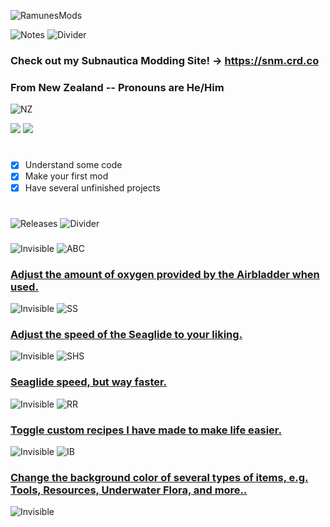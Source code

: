 ![RamunesMods](https://i.imgur.com/Lo20FOZ.png)

![Notes](https://i.imgur.com/0C6XZR5.png)
![Divider](https://i.imgur.com/BJctAJs.png)
### Check out my Subnautica Modding Site!  -> https://snm.crd.co
### From New Zealand -- Pronouns are He/Him
![NZ](https://i.imgur.com/9pMqpZh.png)

![](https://komarev.com/ghpvc/?username=ramennoodlesxv&color=blue) ![](https://img.shields.io/github/downloads/ramennoodlesxv/BelowZeroMods/total?color=green&label=Total%20Downloads)
#
- [x] Understand some code
- [x] Make your first mod
- [x] Have several unfinished projects
#

![Releases](https://i.imgur.com/AGVkSyh.png)
![Divider](https://i.imgur.com/BJctAJs.png)
###

![Invisible](https://i.imgur.com/8BU5aDV.png)
![ABC](https://i.imgur.com/8B0PID4.png)
### [Adjust the amount of oxygen provided by the Airbladder when used.](https://github.com/ramennoodlesxv/BelowZeroMods/files/9596183/AirbladderCapacity_BZ.zip)

![Invisible](https://i.imgur.com/8BU5aDV.png)
![SS](https://i.imgur.com/eSTzLvE.png)
### [Adjust the speed of the Seaglide to your liking.](https://github.com/ramennoodlesxv/BelowZeroMods/releases/download/Releases/SeaglideSpeed_BZ.zip)

![Invisible](https://i.imgur.com/8BU5aDV.png)
![SHS](https://i.imgur.com/7dwEN8T.png)
### [Seaglide speed, but way faster.](https://github.com/ramennoodlesxv/BelowZeroMods/releases/download/Releases/SeaglideHyperSpeed_BZ.zip)

![Invisible](https://i.imgur.com/8BU5aDV.png)
![RR](https://i.imgur.com/Yho5Qf0.png)
### [Toggle custom recipes I have made to make life easier.](https://github.com/ramennoodlesxv/BelowZeroMods/releases/download/Releases/RamunesRecipes_BZ.zip)

![Invisible](https://i.imgur.com/8BU5aDV.png)
![IB](https://i.imgur.com/SvSlAyk.png)
### [Change the background color of several types of items, e.g. Tools, Resources, Underwater Flora, and more..](https://github.com/ramennoodlesxv/BelowZeroMods/releases/download/Releases/ItemBackgrounds_BZ.zip)

![Invisible](https://i.imgur.com/8BU5aDV.png)
